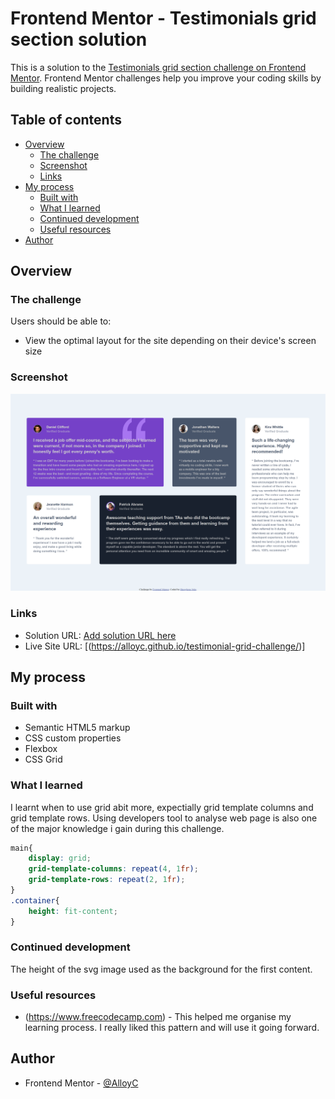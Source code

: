 # Frontend Mentor - Testimonials grid section solution

This is a solution to the [Testimonials grid section challenge on Frontend Mentor](https://www.frontendmentor.io/challenges/testimonials-grid-section-Nnw6J7Un7). Frontend Mentor challenges help you improve your coding skills by building realistic projects. 

## Table of contents

- [Overview](#overview)
  - [The challenge](#the-challenge)
  - [Screenshot](#screenshot)
  - [Links](#links)
- [My process](#my-process)
  - [Built with](#built-with)
  - [What I learned](#what-i-learned)
  - [Continued development](#continued-development)
  - [Useful resources](#useful-resources)
- [Author](#author)


## Overview

### The challenge

Users should be able to:

- View the optimal layout for the site depending on their device's screen size

### Screenshot

![](./screenshot.png)

### Links

- Solution URL: [Add solution URL here](https://your-solution-url.com)
- Live Site URL: [(https://alloyc.github.io/testimonial-grid-challenge/)]

## My process

### Built with

- Semantic HTML5 markup
- CSS custom properties
- Flexbox
- CSS Grid
 
### What I learned
 I learnt when to use grid abit more, expectially grid template columns and grid template rows.
 Using developers tool to analyse web page is also one of the major knowledge i gain during this challenge.
   

```css
main{
    display: grid;
    grid-template-columns: repeat(4, 1fr);
    grid-template-rows: repeat(2, 1fr);
}
.container{
    height: fit-content;
}  
```

### Continued development

The height of the svg image used as the background for the first content.  

### Useful resources

- (https://www.freecodecamp.com) - This helped me organise my learning process. I really liked this pattern and will use it going forward.

## Author

- Frontend Mentor - [@AlloyC](https://www.frontendmentor.io/profile/AlloyC)
